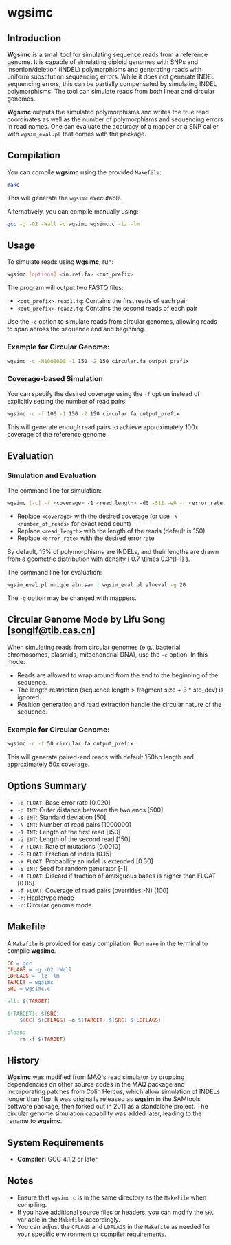 # wgsimc

## Introduction

**Wgsimc** is a small tool for simulating sequence reads from a reference genome.
It is capable of simulating diploid genomes with SNPs and insertion/deletion (INDEL)
polymorphisms and generating reads with uniform substitution sequencing errors.
While it does not generate INDEL sequencing errors, this can be partially
compensated by simulating INDEL polymorphisms. The tool can simulate reads
from both linear and circular genomes.

**Wgsimc** outputs the simulated polymorphisms and writes the true read coordinates
as well as the number of polymorphisms and sequencing errors in read names.
One can evaluate the accuracy of a mapper or a SNP caller with `wgsim_eval.pl`
that comes with the package.

## Compilation

You can compile **wgsimc** using the provided `Makefile`:

```bash
make
```

This will generate the `wgsimc` executable.

Alternatively, you can compile manually using:

```bash
gcc -g -O2 -Wall -o wgsimc wgsimc.c -lz -lm
```

## Usage

To simulate reads using **wgsimc**, run:

```bash
wgsimc [options] <in.ref.fa> <out_prefix>
```

The program will output two FASTQ files:
- `<out_prefix>.read1.fq`: Contains the first reads of each pair
- `<out_prefix>.read2.fq`: Contains the second reads of each pair

Use the `-c` option to simulate reads from circular genomes, allowing reads to span across the sequence end and beginning.

### Example for Circular Genome:

```bash
wgsimc -c -N1000000 -1 150 -2 150 circular.fa output_prefix
```

### Coverage-based Simulation

You can specify the desired coverage using the `-f` option instead of explicitly setting the number of read pairs:

```bash
wgsimc -c -f 100 -1 150 -2 150 circular.fa output_prefix
```

This will generate enough read pairs to achieve approximately 100x coverage of the reference genome.

## Evaluation

### Simulation and Evaluation

The command line for simulation:

```bash
wgsimc [-c] -f <coverage> -1 <read_length> -d0 -S11 -e0 -r <error_rate> reference.fa output_prefix
```

- Replace `<coverage>` with the desired coverage (or use `-N <number_of_reads>` for exact read count)
- Replace `<read_length>` with the length of the reads (default is 150)
- Replace `<error_rate>` with the desired error rate

By default, 15% of polymorphisms are INDELs, and their lengths are drawn from a
geometric distribution with density \( 0.7 \times 0.3^{l-1} \).

The command line for evaluation:

```bash
wgsim_eval.pl unique aln.sam | wgsim_eval.pl alneval -g 20
```

The `-g` option may be changed with mappers.

## Circular Genome Mode by Lifu Song [songlf@tib.cas.cn]

When simulating reads from circular genomes (e.g., bacterial chromosomes,
plasmids, mitochondrial DNA), use the `-c` option. In this mode:

- Reads are allowed to wrap around from the end to the beginning of the sequence.
- The length restriction (sequence length > fragment size + 3 * std_dev) is ignored.
- Position generation and read extraction handle the circular nature of the sequence.

### Example for Circular Genome:

```bash
wgsimc -c -f 50 circular.fa output_prefix
```

This will generate paired-end reads with default 150bp length and approximately 50x coverage.

## Options Summary

- `-e FLOAT`: Base error rate [0.020]
- `-d INT`: Outer distance between the two ends [500]
- `-s INT`: Standard deviation [50]
- `-N INT`: Number of read pairs [1000000]
- `-1 INT`: Length of the first read [150]
- `-2 INT`: Length of the second read [150]
- `-r FLOAT`: Rate of mutations [0.0010]
- `-R FLOAT`: Fraction of indels [0.15]
- `-X FLOAT`: Probability an indel is extended [0.30]
- `-S INT`: Seed for random generator [-1]
- `-A FLOAT`: Discard if fraction of ambiguous bases is higher than FLOAT [0.05]
- `-f FLOAT`: Coverage of read pairs (overrides -N) [100]
- `-h`: Haplotype mode
- `-c`: Circular genome mode

## Makefile

A `Makefile` is provided for easy compilation. Run `make` in the terminal to compile **wgsimc**.

```Makefile
CC = gcc
CFLAGS = -g -O2 -Wall
LDFLAGS = -lz -lm
TARGET = wgsimc
SRC = wgsimc.c

all: $(TARGET)

$(TARGET): $(SRC)
	$(CC) $(CFLAGS) -o $(TARGET) $(SRC) $(LDFLAGS)

clean:
	rm -f $(TARGET)
```

## History

**Wgsimc** was modified from MAQ's read simulator by dropping dependencies on other
source codes in the MAQ package and incorporating patches from Colin Hercus,
which allow simulation of INDELs longer than 1bp. It was originally released
as **wgsim** in the SAMtools software package, then forked out in 2011 as a standalone
project. The circular genome simulation capability was added later, leading to
the rename to **wgsimc**.

## System Requirements

- **Compiler:** GCC 4.1.2 or later

## Notes

- Ensure that `wgsimc.c` is in the same directory as the `Makefile` when compiling.
- If you have additional source files or headers, you can modify the `SRC` variable in the `Makefile` accordingly.
- You can adjust the `CFLAGS` and `LDFLAGS` in the `Makefile` as needed for your specific environment or compiler requirements.

